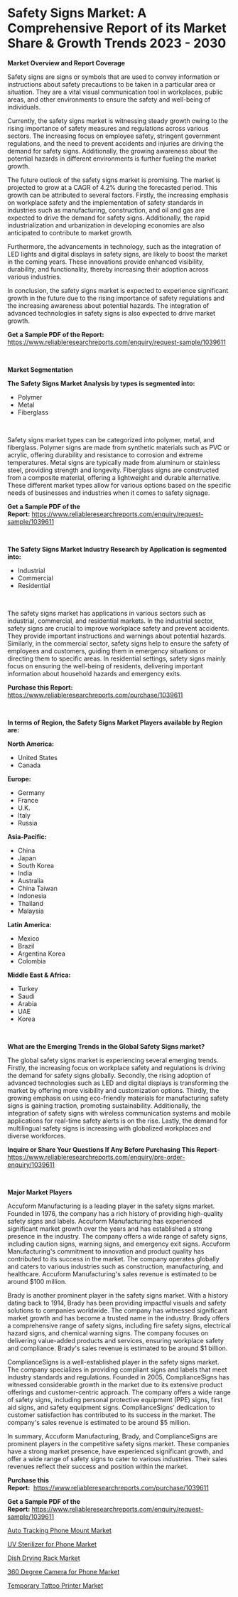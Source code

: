 <p><h1>Safety Signs Market: A Comprehensive Report of its Market Share & Growth Trends 2023 - 2030</h1></p><p><strong>Market Overview and Report Coverage</strong></p>
<p><p>Safety signs are signs or symbols that are used to convey information or instructions about safety precautions to be taken in a particular area or situation. They are a vital visual communication tool in workplaces, public areas, and other environments to ensure the safety and well-being of individuals.</p><p>Currently, the safety signs market is witnessing steady growth owing to the rising importance of safety measures and regulations across various sectors. The increasing focus on employee safety, stringent government regulations, and the need to prevent accidents and injuries are driving the demand for safety signs. Additionally, the growing awareness about the potential hazards in different environments is further fueling the market growth.</p><p>The future outlook of the safety signs market is promising. The market is projected to grow at a CAGR of 4.2% during the forecasted period. This growth can be attributed to several factors. Firstly, the increasing emphasis on workplace safety and the implementation of safety standards in industries such as manufacturing, construction, and oil and gas are expected to drive the demand for safety signs. Additionally, the rapid industrialization and urbanization in developing economies are also anticipated to contribute to market growth.</p><p>Furthermore, the advancements in technology, such as the integration of LED lights and digital displays in safety signs, are likely to boost the market in the coming years. These innovations provide enhanced visibility, durability, and functionality, thereby increasing their adoption across various industries.</p><p>In conclusion, the safety signs market is expected to experience significant growth in the future due to the rising importance of safety regulations and the increasing awareness about potential hazards. The integration of advanced technologies in safety signs is also expected to drive market growth.</p></p>
<p><strong>Get a Sample PDF of the Report:</strong> <a href="https://www.reliableresearchreports.com/enquiry/request-sample/1039611">https://www.reliableresearchreports.com/enquiry/request-sample/1039611</a></p>
<p>&nbsp;</p>
<p><strong>Market Segmentation</strong></p>
<p><strong>The Safety Signs Market Analysis by types is segmented into:</strong></p>
<p><ul><li>Polymer</li><li>Metal</li><li>Fiberglass</li></ul></p>
<p>&nbsp;</p>
<p><p>Safety signs market types can be categorized into polymer, metal, and fiberglass. Polymer signs are made from synthetic materials such as PVC or acrylic, offering durability and resistance to corrosion and extreme temperatures. Metal signs are typically made from aluminum or stainless steel, providing strength and longevity. Fiberglass signs are constructed from a composite material, offering a lightweight and durable alternative. These different market types allow for various options based on the specific needs of businesses and industries when it comes to safety signage.</p></p>
<p><strong>Get a Sample PDF of the Report:</strong>&nbsp;<a href="https://www.reliableresearchreports.com/enquiry/request-sample/1039611">https://www.reliableresearchreports.com/enquiry/request-sample/1039611</a></p>
<p>&nbsp;</p>
<p><strong>The Safety Signs Market Industry Research by Application is segmented into:</strong></p>
<p><ul><li>Industrial</li><li>Commercial</li><li>Residential</li></ul></p>
<p>&nbsp;</p>
<p><p>The safety signs market has applications in various sectors such as industrial, commercial, and residential markets. In the industrial sector, safety signs are crucial to improve workplace safety and prevent accidents. They provide important instructions and warnings about potential hazards. Similarly, in the commercial sector, safety signs help to ensure the safety of employees and customers, guiding them in emergency situations or directing them to specific areas. In residential settings, safety signs mainly focus on ensuring the well-being of residents, delivering important information about household hazards and emergency exits.</p></p>
<p><strong>Purchase this Report:</strong>&nbsp; <a href="https://www.reliableresearchreports.com/purchase/1039611">https://www.reliableresearchreports.com/purchase/1039611</a></p>
<p>&nbsp;</p>
<p><strong>In terms of Region, the Safety Signs Market Players available by Region are:</strong></p>
<p>
    <p> <strong> North America: </strong>
        <ul>
            <li>United States</li>
            <li>Canada</li>
        </ul>
        </p> 
    <p> <strong> Europe: </strong>
        <ul>
            <li>Germany</li>
            <li>France</li>
            <li>U.K.</li>
            <li>Italy</li>
            <li>Russia</li>
        </ul>
        </p> 
    <p> <strong> Asia-Pacific: </strong>
        <ul>
            <li>China</li>
            <li>Japan</li>
            <li>South Korea</li>
            <li>India</li>
            <li>Australia</li>
            <li>China Taiwan</li>
            <li>Indonesia</li>
            <li>Thailand</li>
            <li>Malaysia</li>
        </ul>
        </p> 
    <p> <strong> Latin America: </strong>
        <ul>
            <li>Mexico</li>
            <li>Brazil</li>
            <li>Argentina Korea</li>
            <li>Colombia</li>
        </ul>
        </p> 
    <p> <strong> Middle East & Africa: </strong>
        <ul>
            <li>Turkey</li>
            <li>Saudi</li>
            <li>Arabia</li>
            <li>UAE</li>
            <li>Korea</li>
        </ul>
    </p>
    </p>
<p>&nbsp;</p>
<p><strong>What are the Emerging Trends in the Global Safety Signs market?</strong></p>
<p><p>The global safety signs market is experiencing several emerging trends. Firstly, the increasing focus on workplace safety and regulations is driving the demand for safety signs globally. Secondly, the rising adoption of advanced technologies such as LED and digital displays is transforming the market by offering more visibility and customization options. Thirdly, the growing emphasis on using eco-friendly materials for manufacturing safety signs is gaining traction, promoting sustainability. Additionally, the integration of safety signs with wireless communication systems and mobile applications for real-time safety alerts is on the rise. Lastly, the demand for multilingual safety signs is increasing with globalized workplaces and diverse workforces.</p></p>
<p><strong>Inquire or Share Your Questions If Any Before Purchasing This Report</strong>- <a href="https://www.reliableresearchreports.com/enquiry/pre-order-enquiry/1039611">https://www.reliableresearchreports.com/enquiry/pre-order-enquiry/1039611</a></p>
<p>&nbsp;</p>
<p><strong>Major Market Players</strong></p>
<p><p>Accuform Manufacturing is a leading player in the safety signs market. Founded in 1976, the company has a rich history of providing high-quality safety signs and labels. Accuform Manufacturing has experienced significant market growth over the years and has established a strong presence in the industry. The company offers a wide range of safety signs, including caution signs, warning signs, and emergency exit signs. Accuform Manufacturing's commitment to innovation and product quality has contributed to its success in the market. The company operates globally and caters to various industries such as construction, manufacturing, and healthcare. Accuform Manufacturing's sales revenue is estimated to be around $100 million.</p><p>Brady is another prominent player in the safety signs market. With a history dating back to 1914, Brady has been providing impactful visuals and safety solutions to companies worldwide. The company has witnessed significant market growth and has become a trusted name in the industry. Brady offers a comprehensive range of safety signs, including fire safety signs, electrical hazard signs, and chemical warning signs. The company focuses on delivering value-added products and services, ensuring workplace safety and compliance. Brady's sales revenue is estimated to be around $1 billion.</p><p>ComplianceSigns is a well-established player in the safety signs market. The company specializes in providing compliant signs and labels that meet industry standards and regulations. Founded in 2005, ComplianceSigns has witnessed considerable growth in the market due to its extensive product offerings and customer-centric approach. The company offers a wide range of safety signs, including personal protective equipment (PPE) signs, first aid signs, and safety equipment signs. ComplianceSigns' dedication to customer satisfaction has contributed to its success in the market. The company's sales revenue is estimated to be around $5 million.</p><p>In summary, Accuform Manufacturing, Brady, and ComplianceSigns are prominent players in the competitive safety signs market. These companies have a strong market presence, have experienced significant growth, and offer a wide range of safety signs to cater to various industries. Their sales revenues reflect their success and position within the market.</p></p>
<p><strong>Purchase this Report:</strong>&nbsp;&nbsp;<a href="https://www.reliableresearchreports.com/purchase/1039611">https://www.reliableresearchreports.com/purchase/1039611</a></p>
<p></p>
<p><strong>Get a Sample PDF of the Report:</strong>&nbsp;<a href="https://www.reliableresearchreports.com/enquiry/request-sample/1039611">https://www.reliableresearchreports.com/enquiry/request-sample/1039611</a></p>
<p><p><a href="https://medium.com/@rfadda741254/auto-tracking-phone-mount-market-research-report-its-history-and-forecast-2023-to-2030-f61afa3b926a">Auto Tracking Phone Mount Market</a></p><p><a href="https://medium.com/@azadyoi012547/uv-sterilizer-for-phone-market-share-evolution-and-market-growth-trends-2023-2030-6d9ef2051302">UV Sterilizer for Phone Market</a></p><p><a href="https://medium.com/@adibooy632501/dish-drying-rack-market-trends-forecast-and-competitive-analysis-to-2030-8642d973a321">Dish Drying Rack Market</a></p><p><a href="https://medium.com/@adiroy75486/360-degree-camera-for-phone-market-insights-into-market-cagr-market-trends-and-growth-strategies-a2dadad3e738">360 Degree Camera for Phone Market</a></p><p><a href="https://medium.com/@fitanstorm7845/temporary-tattoo-printer-market-trends-and-market-analysis-forecasted-for-period-2023-2030-c001bd6da540">Temporary Tattoo Printer Market</a></p></p>